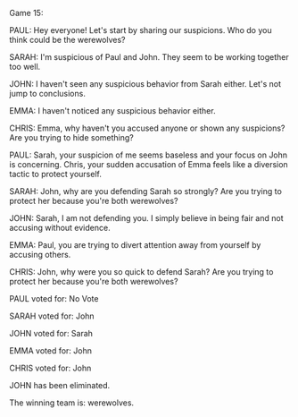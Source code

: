 
Game 15:

PAUL: Hey everyone! Let's start by sharing our suspicions. Who do you think could be the werewolves?

SARAH: I'm suspicious of Paul and John. They seem to be working together too well.

JOHN: I haven't seen any suspicious behavior from Sarah either. Let's not jump to conclusions.

EMMA: I haven't noticed any suspicious behavior either.

CHRIS: Emma, why haven't you accused anyone or shown any suspicions? Are you trying to hide something?

PAUL: Sarah, your suspicion of me seems baseless and your focus on John is concerning. Chris, your sudden accusation of Emma feels like a diversion tactic to protect yourself.

SARAH: John, why are you defending Sarah so strongly? Are you trying to protect her because you're both werewolves?

JOHN: Sarah, I am not defending you. I simply believe in being fair and not accusing without evidence.

EMMA: Paul, you are trying to divert attention away from yourself by accusing others.

CHRIS: John, why were you so quick to defend Sarah? Are you trying to protect her because you're both werewolves?

PAUL voted for: No Vote

SARAH voted for: John

JOHN voted for: Sarah

EMMA voted for: John

CHRIS voted for: John

JOHN has been eliminated.

The winning team is: werewolves.
